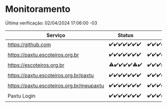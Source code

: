 # Monitoramento

Última verificação: 02/04/2024 17:06:00 -03

|Serviço|Status|Últimas 24h|
|---|---|---|
|https://github.com|<span title="2024-03-26: OK=24">✔️</span><span title="2024-03-27: OK=24">✔️</span><span title="2024-03-28: OK=24">✔️</span><span title="2024-03-29: OK=24">✔️</span><span title="2024-03-30: OK=24">✔️</span><span title="2024-03-31: OK=24">✔️</span><span title="2024-04-01: OK=20">✔️</span>|<span title="01/04/2024 17:07:00 -03 : 200">✔️</span><span title="01/04/2024 18:05:00 -03 : 200">✔️</span><span title="01/04/2024 19:06:00 -03 : 200">✔️</span><span title="01/04/2024 20:07:00 -03 : 200">✔️</span><span title="01/04/2024 21:30:00 -03 : 200">✔️</span><span title="01/04/2024 22:43:00 -03 : 200">✔️</span><span title="01/04/2024 23:17:00 -03 : 200">✔️</span><span title="02/04/2024 00:08:00 -03 : 200">✔️</span><span title="02/04/2024 01:08:00 -03 : 200">✔️</span><span title="02/04/2024 02:06:00 -03 : 200">✔️</span><span title="02/04/2024 03:08:00 -03 : 200">✔️</span><span title="02/04/2024 04:07:00 -03 : 200">✔️</span><span title="02/04/2024 05:08:00 -03 : 200">✔️</span><span title="02/04/2024 06:07:00 -03 : 200">✔️</span><span title="02/04/2024 07:07:00 -03 : 200">✔️</span><span title="02/04/2024 08:06:00 -03 : 200">✔️</span><span title="02/04/2024 09:11:00 -03 : 200">✔️</span><span title="02/04/2024 10:06:00 -03 : 200">✔️</span><span title="02/04/2024 11:05:00 -03 : 200">✔️</span><span title="02/04/2024 12:05:00 -03 : 200">✔️</span><span title="02/04/2024 13:07:00 -03 : 200">✔️</span><span title="02/04/2024 14:04:00 -03 : 200">✔️</span><span title="02/04/2024 15:07:00 -03 : 200">✔️</span><span title="02/04/2024 16:03:00 -03 : 200">✔️</span><span title="02/04/2024 17:06:00 -03 : 200">✔️</span>|
|https://paxtu.escoteiros.org.br|<span title="2024-03-26: OK=24">✔️</span><span title="2024-03-27: OK=24">✔️</span><span title="2024-03-28: OK=24">✔️</span><span title="2024-03-29: OK=24">✔️</span><span title="2024-03-30: OK=24">✔️</span><span title="2024-03-31: OK=24">✔️</span><span title="2024-04-01: OK=20">✔️</span>|<span title="01/04/2024 17:07:00 -03 : 200">✔️</span><span title="01/04/2024 18:05:00 -03 : 200">✔️</span><span title="01/04/2024 19:06:00 -03 : 200">✔️</span><span title="01/04/2024 20:07:00 -03 : 200">✔️</span><span title="01/04/2024 21:30:00 -03 : 200">✔️</span><span title="01/04/2024 22:43:00 -03 : 200">✔️</span><span title="01/04/2024 23:17:00 -03 : 200">✔️</span><span title="02/04/2024 00:08:00 -03 : 200">✔️</span><span title="02/04/2024 01:08:00 -03 : 200">✔️</span><span title="02/04/2024 02:06:00 -03 : 200">✔️</span><span title="02/04/2024 03:08:00 -03 : 200">✔️</span><span title="02/04/2024 04:07:00 -03 : 200">✔️</span><span title="02/04/2024 05:08:00 -03 : 200">✔️</span><span title="02/04/2024 06:07:00 -03 : 200">✔️</span><span title="02/04/2024 07:07:00 -03 : 200">✔️</span><span title="02/04/2024 08:06:00 -03 : 200">✔️</span><span title="02/04/2024 09:11:00 -03 : 200">✔️</span><span title="02/04/2024 10:06:00 -03 : 200">✔️</span><span title="02/04/2024 11:05:00 -03 : 200">✔️</span><span title="02/04/2024 12:05:00 -03 : 200">✔️</span><span title="02/04/2024 13:07:00 -03 : 200">✔️</span><span title="02/04/2024 14:04:00 -03 : 200">✔️</span><span title="02/04/2024 15:07:00 -03 : 200">✔️</span><span title="02/04/2024 16:03:00 -03 : 200">✔️</span><span title="02/04/2024 17:06:00 -03 : 200">✔️</span>|
|https://escoteiros.org.br|<span title="2024-03-26: OK=23, Falhas=1">⚠️</span><span title="2024-03-27: OK=24">✔️</span><span title="2024-03-28: OK=24">✔️</span><span title="2024-03-29: OK=24">✔️</span><span title="2024-03-30: OK=24">✔️</span><span title="2024-03-31: OK=23, Falhas=1">⚠️</span><span title="2024-04-01: OK=20">✔️</span>|<span title="01/04/2024 17:07:00 -03 : 200">✔️</span><span title="01/04/2024 18:05:00 -03 : 200">✔️</span><span title="01/04/2024 19:06:00 -03 : 200">✔️</span><span title="01/04/2024 20:07:00 -03 : 200">✔️</span><span title="01/04/2024 21:30:00 -03 : 200">✔️</span><span title="01/04/2024 22:43:00 -03 : 200">✔️</span><span title="01/04/2024 23:17:00 -03 : 200">✔️</span><span title="02/04/2024 00:08:00 -03 : 200">✔️</span><span title="02/04/2024 01:08:00 -03 : 200">✔️</span><span title="02/04/2024 02:06:00 -03 : 200">✔️</span><span title="02/04/2024 03:08:00 -03 : 200">✔️</span><span title="02/04/2024 04:07:00 -03 : 200">✔️</span><span title="02/04/2024 05:08:00 -03 : 200">✔️</span><span title="02/04/2024 06:07:00 -03 : 200">✔️</span><span title="02/04/2024 07:07:00 -03 : 200">✔️</span><span title="02/04/2024 08:06:00 -03 : 200">✔️</span><span title="02/04/2024 09:11:00 -03 : 200">✔️</span><span title="02/04/2024 10:06:00 -03 : 200">✔️</span><span title="02/04/2024 11:05:00 -03 : 200">✔️</span><span title="02/04/2024 12:05:00 -03 : 200">✔️</span><span title="02/04/2024 13:07:00 -03 : 200">✔️</span><span title="02/04/2024 14:04:00 -03 : 200">✔️</span><span title="02/04/2024 15:07:00 -03 : 200">✔️</span><span title="02/04/2024 16:03:00 -03 : 200">✔️</span><span title="02/04/2024 17:06:00 -03 : 200">✔️</span>|
|https://paxtu.escoteiros.org.br/paxtu|<span title="2024-03-26: OK=24">✔️</span><span title="2024-03-27: OK=24">✔️</span><span title="2024-03-28: OK=24">✔️</span><span title="2024-03-29: OK=24">✔️</span><span title="2024-03-30: OK=24">✔️</span><span title="2024-03-31: OK=24">✔️</span><span title="2024-04-01: OK=20">✔️</span>|<span title="01/04/2024 17:07:00 -03 : 200">✔️</span><span title="01/04/2024 18:05:00 -03 : 200">✔️</span><span title="01/04/2024 19:06:00 -03 : 200">✔️</span><span title="01/04/2024 20:07:00 -03 : 200">✔️</span><span title="01/04/2024 21:30:00 -03 : 200">✔️</span><span title="01/04/2024 22:43:00 -03 : 200">✔️</span><span title="01/04/2024 23:17:00 -03 : 200">✔️</span><span title="02/04/2024 00:08:00 -03 : 200">✔️</span><span title="02/04/2024 01:08:00 -03 : 200">✔️</span><span title="02/04/2024 02:06:00 -03 : 200">✔️</span><span title="02/04/2024 03:08:00 -03 : 200">✔️</span><span title="02/04/2024 04:07:00 -03 : 200">✔️</span><span title="02/04/2024 05:08:00 -03 : 200">✔️</span><span title="02/04/2024 06:07:00 -03 : 200">✔️</span><span title="02/04/2024 07:07:00 -03 : 200">✔️</span><span title="02/04/2024 08:06:00 -03 : 200">✔️</span><span title="02/04/2024 09:11:00 -03 : 200">✔️</span><span title="02/04/2024 10:06:00 -03 : 200">✔️</span><span title="02/04/2024 11:05:00 -03 : 200">✔️</span><span title="02/04/2024 12:06:00 -03 : 200">✔️</span><span title="02/04/2024 13:07:00 -03 : 200">✔️</span><span title="02/04/2024 14:04:00 -03 : 200">✔️</span><span title="02/04/2024 15:07:00 -03 : 200">✔️</span><span title="02/04/2024 16:03:00 -03 : 200">✔️</span><span title="02/04/2024 17:06:00 -03 : 200">✔️</span>|
|https://paxtu.escoteiros.org.br/meupaxtu|<span title="2024-03-26: OK=24">✔️</span><span title="2024-03-27: OK=24">✔️</span><span title="2024-03-28: OK=24">✔️</span><span title="2024-03-29: OK=24">✔️</span><span title="2024-03-30: OK=24">✔️</span><span title="2024-03-31: OK=24">✔️</span><span title="2024-04-01: OK=20">✔️</span>|<span title="01/04/2024 17:07:00 -03 : 200">✔️</span><span title="01/04/2024 18:05:00 -03 : 200">✔️</span><span title="01/04/2024 19:06:00 -03 : 200">✔️</span><span title="01/04/2024 20:07:00 -03 : 200">✔️</span><span title="01/04/2024 21:30:00 -03 : 200">✔️</span><span title="01/04/2024 22:43:00 -03 : 200">✔️</span><span title="01/04/2024 23:17:00 -03 : 200">✔️</span><span title="02/04/2024 00:08:00 -03 : 200">✔️</span><span title="02/04/2024 01:08:00 -03 : 200">✔️</span><span title="02/04/2024 02:06:00 -03 : 200">✔️</span><span title="02/04/2024 03:08:00 -03 : 200">✔️</span><span title="02/04/2024 04:07:00 -03 : 200">✔️</span><span title="02/04/2024 05:08:00 -03 : 200">✔️</span><span title="02/04/2024 06:07:00 -03 : 200">✔️</span><span title="02/04/2024 07:07:00 -03 : 200">✔️</span><span title="02/04/2024 08:06:00 -03 : 200">✔️</span><span title="02/04/2024 09:11:00 -03 : 200">✔️</span><span title="02/04/2024 10:06:00 -03 : 200">✔️</span><span title="02/04/2024 11:05:00 -03 : 200">✔️</span><span title="02/04/2024 12:06:00 -03 : 200">✔️</span><span title="02/04/2024 13:07:00 -03 : 200">✔️</span><span title="02/04/2024 14:04:00 -03 : 200">✔️</span><span title="02/04/2024 15:07:00 -03 : 200">✔️</span><span title="02/04/2024 16:03:00 -03 : 200">✔️</span><span title="02/04/2024 17:06:00 -03 : 200">✔️</span>|
|Paxtu Login|<span title="2024-03-26: OK=24">✔️</span><span title="2024-03-27: OK=24">✔️</span><span title="2024-03-28: OK=24">✔️</span><span title="2024-03-29: OK=24">✔️</span><span title="2024-03-30: OK=24">✔️</span><span title="2024-03-31: OK=24">✔️</span><span title="2024-04-01: OK=20">✔️</span>|<span title="01/04/2024 17:07:00 -03 : 200">✔️</span><span title="01/04/2024 18:05:00 -03 : 200">✔️</span><span title="01/04/2024 19:06:00 -03 : 200">✔️</span><span title="01/04/2024 20:07:00 -03 : 200">✔️</span><span title="01/04/2024 21:30:00 -03 : 200">✔️</span><span title="01/04/2024 22:43:00 -03 : 200">✔️</span><span title="01/04/2024 23:17:00 -03 : 200">✔️</span><span title="02/04/2024 00:08:00 -03 : 200">✔️</span><span title="02/04/2024 01:08:00 -03 : 200">✔️</span><span title="02/04/2024 02:06:00 -03 : 200">✔️</span><span title="02/04/2024 03:08:00 -03 : 200">✔️</span><span title="02/04/2024 04:07:00 -03 : 200">✔️</span><span title="02/04/2024 05:08:00 -03 : 200">✔️</span><span title="02/04/2024 06:07:00 -03 : 200">✔️</span><span title="02/04/2024 07:07:00 -03 : 200">✔️</span><span title="02/04/2024 08:06:00 -03 : 200">✔️</span><span title="02/04/2024 09:11:00 -03 : 200">✔️</span><span title="02/04/2024 10:06:00 -03 : 200">✔️</span><span title="02/04/2024 11:05:00 -03 : 200">✔️</span><span title="02/04/2024 12:06:00 -03 : 200">✔️</span><span title="02/04/2024 13:07:00 -03 : 200">✔️</span><span title="02/04/2024 14:04:00 -03 : 200">✔️</span><span title="02/04/2024 15:07:00 -03 : 200">✔️</span><span title="02/04/2024 16:03:00 -03 : 200">✔️</span><span title="02/04/2024 17:06:00 -03 : 200">✔️</span>|
